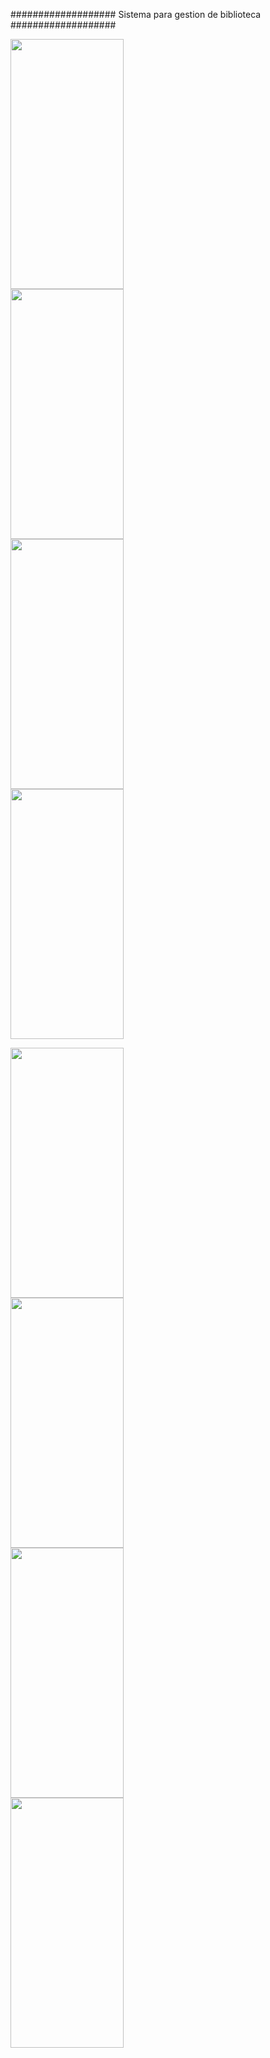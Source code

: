 ###################
Sistema para gestion de biblioteca
###################

<img src="https://dl.dropboxusercontent.com/s/gajwqig5oqfjgjs/Captura%20de%20pantalla%202017-02-15%20a%20la%28s%29%2013.25.21.png?dl=0" height="400px" width="60%" />  <img src="https://dl.dropboxusercontent.com/s/rlwonusjs3d1apj/Captura%20de%20pantalla%202017-02-15%20a%20la%28s%29%2013.26.14.png?dl=0" height="400px" width="60%" />
<img src="https://dl.dropboxusercontent.com/s/gpcjjm94h7opcjp/Captura%20de%20pantalla%202017-02-15%20a%20la%28s%29%2013.26.57.png?dl=0" height="400px" width="60%" />  <img src="https://dl.dropboxusercontent.com/s/wjxwrfu00t6wbiy/Captura%20de%20pantalla%202017-02-15%20a%20la%28s%29%2013.32.05.png?dl=0" height="400px" width="60%" />

<img src="https://dl.dropboxusercontent.com/s/1d9euiaaqjw189k/Captura%20de%20pantalla%202017-02-15%20a%20la%28s%29%2013.32.29.png?dl=0" height="400px" width="60%" />

<img src="https://dl.dropboxusercontent.com/s/8z1djwcztzv42dp/Captura%20de%20pantalla%202017-02-15%20a%20la%28s%29%2013.37.18.png?dl=0" height="400px" width="60%" />

<img src="https://dl.dropboxusercontent.com/s/13pkkygys5ivvut/Captura%20de%20pantalla%202017-02-15%20a%20la%28s%29%2013.37.30.png?dl=0" height="400px" width="60%" />

<img src="https://dl.dropboxusercontent.com/s/86t2le9kef3oxgj/Captura%20de%20pantalla%202017-02-15%20a%20la%28s%29%2013.37.46.png?dl=0" height="400px" width="60%" />

